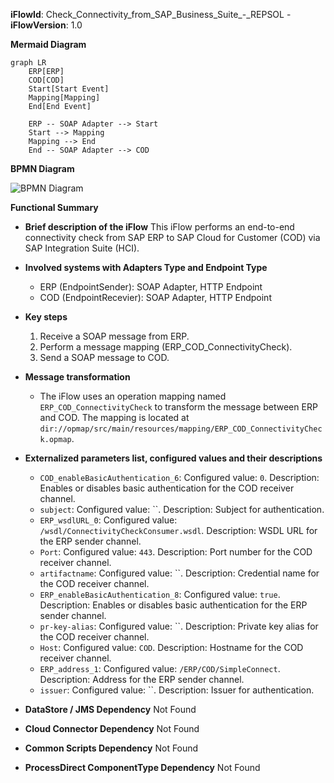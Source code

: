 **iFlowId**: Check_Connectivity_from_SAP_Business_Suite_-_REPSOL - **iFlowVersion**: 1.0

**Mermaid Diagram**
```mermaid
graph LR
    ERP[ERP]
    COD[COD]
    Start[Start Event]
    Mapping[Mapping]
    End[End Event]

    ERP -- SOAP Adapter --> Start
    Start --> Mapping
    Mapping --> End
    End -- SOAP Adapter --> COD
```
**BPMN Diagram**

![BPMN Diagram](./Check_Connectivity_from_SAP_Business_Suite_-_REPSOL-1.0.3.png "BPMN Diagram")

**Functional Summary**
- **Brief description of the iFlow**
This iFlow performs an end-to-end connectivity check from SAP ERP to SAP Cloud for Customer (COD) via SAP Integration Suite (HCI).

- **Involved systems with Adapters Type and Endpoint Type**
  - ERP (EndpointSender): SOAP Adapter, HTTP Endpoint
  - COD (EndpointRecevier): SOAP Adapter, HTTP Endpoint

- **Key steps**
  1. Receive a SOAP message from ERP.
  2. Perform a message mapping (ERP_COD_ConnectivityCheck).
  3. Send a SOAP message to COD.

- **Message transformation**
  - The iFlow uses an operation mapping named `ERP_COD_ConnectivityCheck` to transform the message between ERP and COD. The mapping is located at `dir://opmap/src/main/resources/mapping/ERP_COD_ConnectivityCheck.opmap`.

- **Externalized parameters list, configured values and their descriptions**
  - `COD_enableBasicAuthentication_6`: Configured value: `0`. Description: Enables or disables basic authentication for the COD receiver channel.
  - `subject`: Configured value: ``. Description: Subject for authentication.
  - `ERP_wsdlURL_0`: Configured value: `/wsdl/ConnectivityCheckConsumer.wsdl`. Description: WSDL URL for the ERP sender channel.
  - `Port`: Configured value: `443`. Description: Port number for the COD receiver channel.
  - `artifactname`: Configured value: ``. Description: Credential name for the COD receiver channel.
  - `ERP_enableBasicAuthentication_8`: Configured value: `true`. Description: Enables or disables basic authentication for the ERP sender channel.
  - `pr-key-alias`: Configured value: ``. Description: Private key alias for the COD receiver channel.
  - `Host`: Configured value: `COD`. Description: Hostname for the COD receiver channel.
  - `ERP_address_1`: Configured value: `/ERP/COD/SimpleConnect`. Description: Address for the ERP sender channel.
  - `issuer`: Configured value: ``. Description: Issuer for authentication.

- **DataStore / JMS Dependency**
Not Found

- **Cloud Connector Dependency**
Not Found

- **Common Scripts Dependency**
Not Found

- **ProcessDirect ComponentType Dependency**
Not Found